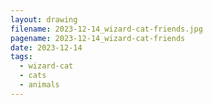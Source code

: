 ```yaml
---
layout: drawing
filename: 2023-12-14_wizard-cat-friends.jpg
pagename: 2023-12-14_wizard-cat-friends
date: 2023-12-14
tags:
  - wizard-cat
  - cats
  - animals
---
```

